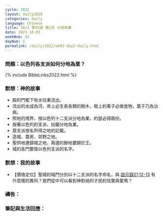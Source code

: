 ```yaml
---
cycle: 2022
layout: daily2020
categories: daily
language: Chinese
title: 10/3 第92週 第2天 分地為業
date: 2023-10-03
weekNum: 92
dayNum: 2
permalink: /daily/2022/wk92-day2-daily.html
---
```


### 問題：以色列各支派如何分地為業？

{% include BibleLinks2022.html %}

### 默想：神的故事
+ 殿的門檻下有水往東流出。
+ 流出的水成為河，岸上必生長各類的樹木，樹上的果子必做食物，葉子乃為治病。
+ 照地的境界，按以色列十二支派分地為業，約瑟必得兩份。
+ 按著以色列的支派，拈鬮分地為業。
+ 眾支派按名所得之地的記載。
+ 造城、蓋房、郊野之地。
+ 聖供地連歸城之地，兩邊的餘地要歸於王。
+ 城的各門要按以色列支派的名字。

### 默想：我的故事
+ 【價值定位】聖城的城門分別以十二支派的名字命名，與 [啟示錄21:12-13](https://www.biblegateway.com/quicksearch/?quicksearch=啟示錄21:12-13&qs_version=CUVMPT) 有什麼樣的異同？我們從中可以看到神對祂的子民的信實與愛嗎？

### 禱告：

### 筆記與生活回應：
